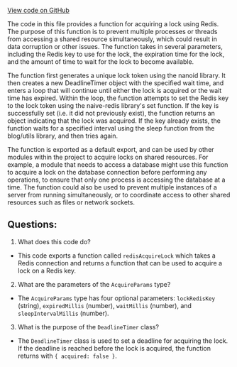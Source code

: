 [View code on GitHub](https://github.com/gaerongsalon/blog/redis/lib/redisAcquireLock.ts)

The code in this file provides a function for acquiring a lock using Redis. The purpose of this function is to prevent multiple processes or threads from accessing a shared resource simultaneously, which could result in data corruption or other issues. The function takes in several parameters, including the Redis key to use for the lock, the expiration time for the lock, and the amount of time to wait for the lock to become available.

The function first generates a unique lock token using the nanoid library. It then creates a new DeadlineTimer object with the specified wait time, and enters a loop that will continue until either the lock is acquired or the wait time has expired. Within the loop, the function attempts to set the Redis key to the lock token using the naive-redis library's set function. If the key is successfully set (i.e. it did not previously exist), the function returns an object indicating that the lock was acquired. If the key already exists, the function waits for a specified interval using the sleep function from the blog/utils library, and then tries again.

The function is exported as a default export, and can be used by other modules within the project to acquire locks on shared resources. For example, a module that needs to access a database might use this function to acquire a lock on the database connection before performing any operations, to ensure that only one process is accessing the database at a time. The function could also be used to prevent multiple instances of a server from running simultaneously, or to coordinate access to other shared resources such as files or network sockets.
## Questions: 
 1. What does this code do?
- This code exports a function called `redisAcquireLock` which takes a Redis connection and returns a function that can be used to acquire a lock on a Redis key.

2. What are the parameters of the `AcquireParams` type?
- The `AcquireParams` type has four optional parameters: `lockRedisKey` (string), `expiredMillis` (number), `waitMillis` (number), and `sleepIntervalMillis` (number).

3. What is the purpose of the `DeadlineTimer` class?
- The `DeadlineTimer` class is used to set a deadline for acquiring the lock. If the deadline is reached before the lock is acquired, the function returns with `{ acquired: false }`.
